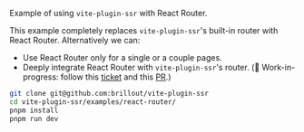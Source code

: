 Example of using `vite-plugin-ssr` with React Router.

This example completely replaces `vite-plugin-ssr`'s built-in router with React Router. Alternatively we can:
 - Use React Router only for a single or a couple pages.
 - Deeply integrate React Router with `vite-plugin-ssr`'s router. (:construction: Work-in-progress: follow this [ticket](https://github.com/brillout/vite-plugin-ssr/issues/9) and this [PR](https://github.com/brillout/vite-plugin-ssr/pull/40).)

```bash
git clone git@github.com:brillout/vite-plugin-ssr
cd vite-plugin-ssr/examples/react-router/
pnpm install
pnpm run dev
```

